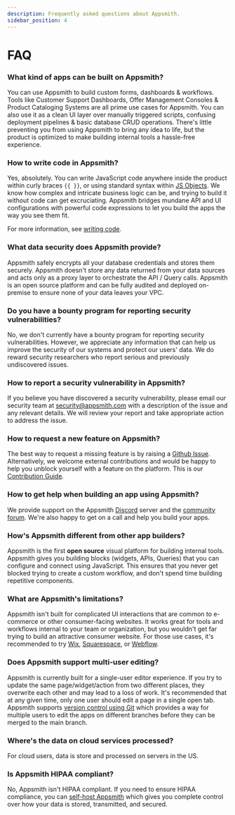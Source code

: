 ```yaml
---
description: Frequently asked questions about Appsmith.
sidebar_position: 4
---
```


# FAQ

### What kind of apps can be built on Appsmith?

You can use Appsmith to build custom forms, dashboards & workflows. Tools like Customer Support Dashboards, Offer Management Consoles & Product Cataloging Systems are all prime use cases for Appsmith. You can also use it as a clean UI layer over manually triggered scripts, confusing deployment pipelines & basic database CRUD operations. There's little preventing you from using Appsmith to bring any idea to life, but the product is optimized to make building internal tools a hassle-free experience.

### How to write code in Appsmith?

Yes, absolutely. You can write JavaScript code anywhere inside the product within curly braces `{{ }}`, or using standard syntax within [JS Objects](/core-concepts/writing-code/javascript-editor-beta). We know how complex and intricate business logic can be, and trying to build it without code can get excruciating. Appsmith bridges mundane API and UI configurations with powerful code expressions to let you build the apps the way you see them fit.

For more information, see [writing code](/core-concepts/writing-code).

### What data security does Appsmith provide?

Appsmith safely encrypts all your database credentials and stores them securely. Appsmith doesn't store any data returned from your data sources and acts only as a proxy layer to orchestrate the API / Query calls. Appsmith is an open source platform and can be fully audited and deployed on-premise to ensure none of your data leaves your VPC.

### Do you have a bounty program for reporting security vulnerabilities?

No, we don't currently have a bounty program for reporting security vulnerabilities. However, we appreciate any information that can help us improve the security of our systems and protect our users' data. We do reward security researchers who report serious and previously undiscovered issues.

### How to report a security vulnerability in Appsmith?

If you believe you have discovered a security vulnerability, please email our security team at security@appsmith.com with a description of the issue and any relevant details. We will review your report and take appropriate action to address the issue.

### How to request a new feature on Appsmith?

The best way to request a missing feature is by raising a [Github Issue](https://github.com/appsmithorg/appsmith/issues/new/choose). Alternatively, we welcome external contributions and would be happy to help you unblock yourself with a feature on the platform. This is our [Contribution Guide](https://github.com/appsmithorg/appsmith/blob/release/contributions/CodeContributionsGuidelines.md).

### How to get help when building an app using Appsmith?

We provide support on the Appsmith [Discord](https://discord.com/invite/rBTTVJp) server and the [community forum](https://community.appsmith.com/). We're also happy to get on a call and help you build your apps.

### How's Appsmith different from other app builders?

Appsmith is the first **open source** visual platform for building internal tools. Appsmith gives you building blocks (widgets, APIs, Queries) that you can configure and connect using JavaScript. This ensures that you never get blocked trying to create a custom workflow, and don't spend time building repetitive components.

### What are Appsmith's limitations?

Appsmith isn't built for complicated UI interactions that are common to e-commerce or other consumer-facing websites. It works great for tools and workflows internal to your team or organization, but you wouldn't get far trying to build an attractive consumer website. For those use cases, it's recommended to try [Wix](https://www.wix.com), [Squarespace](https://www.squarespace.com), or [Webflow](https://www.webflow.com).

### Does Appsmith support multi-user editing?

Appsmith is currently built for a single-user editor experience. If you try to update the same page/widget/action from two different places, they overwrite each other and may lead to a loss of work. It's recommended that at any given time, only one user should edit a page in a single open tab. Appsmith supports [version control using Git](/advanced-concepts/version-control-with-git) which provides a way for multiple users to edit the apps on different branches before they can be merged to the main branch.

### Where's the data on cloud services processed?
For cloud users, data is store and processed on servers in the US.

### Is Appsmith HIPAA compliant?
No, Appsmith isn't HIPAA compliant. If you need to ensure HIPAA compliance, you can [self-host Appsmith](/getting-started/setup) which gives you complete control over how your data is stored, transmitted, and secured.